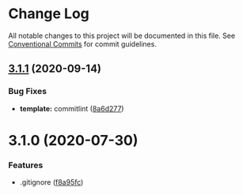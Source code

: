 # Change Log

All notable changes to this project will be documented in this file.
See [Conventional Commits](https://conventionalcommits.org) for commit guidelines.

## [3.1.1](https://github.com/legoflow/next/compare/legoflow-project-vue@3.1.0...legoflow-project-vue@3.1.1) (2020-09-14)


### Bug Fixes

* **template:** commitlint ([8a6d277](https://github.com/legoflow/next/commit/8a6d27768b462c39628a2daf533bab45fb29faa9))





# 3.1.0 (2020-07-30)


### Features

* .gitignore ([f8a95fc](https://github.com/legoflow/next/commit/f8a95fcf052b1ea0d2edd53b8657afbd3affe19c))

